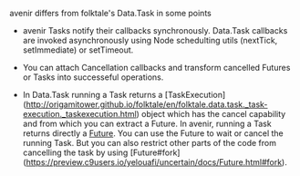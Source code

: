 
avenir differs from folktale's Data.Task in some points

- avenir Tasks notify their callbacks synchronously. Data.Task callbacks are invoked
asynchronously using Node schedulting utils (nextTick, setImmediate) or setTimeout.

- You can attach Cancellation callbacks and transform cancelled Futures or Tasks into
successeful operations.

- In Data.Task running a Task returns a [TaskExecution]
(http://origamitower.github.io/folktale/en/folktale.data.task._task-execution._taskexecution.html)
object which has the cancel capability and from which you can extract a Future.
In avenir, running a Task returns directly a [Future](https://yelouafi.github.io/avenir/Future.html).
You can use the Future to wait or cancel the running Task. But you can also restrict
other parts of the code from cancelling the task by using [Future#fork]
(https://preview.c9users.io/yelouafi/uncertain/docs/Future.html#fork).
